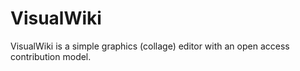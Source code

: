 # VisualWiki

VisualWiki is a simple graphics (collage) editor with an open access contribution model.
